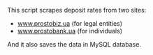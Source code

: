 This script scrapes deposit rates from two sites:
- www.prostobiz.ua (for legal entities)
- www.prostobank.ua (for individuals)

And it also saves the data in MySQL database.
